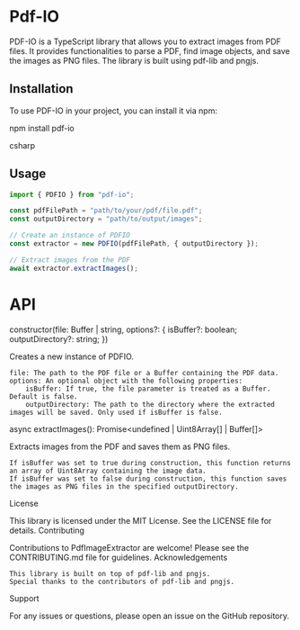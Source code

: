 # Pdf-IO

PDF-IO is a TypeScript library that allows you to extract images from PDF files. It provides functionalities to parse a PDF, find image objects, and save the images as PNG files. The library is built using pdf-lib and pngjs.

## Installation

To use PDF-IO in your project, you can install it via npm:

npm install pdf-io

csharp


## Usage

```typescript
import { PDFIO } from "pdf-io";

const pdfFilePath = "path/to/your/pdf/file.pdf";
const outputDirectory = "path/to/output/images";

// Create an instance of PDFIO
const extractor = new PDFIO(pdfFilePath, { outputDirectory });

// Extract images from the PDF
await extractor.extractImages();
```

# API

constructor(file: Buffer | string, options?: { isBuffer?: boolean; outputDirectory?: string; })

Creates a new instance of PDFIO.

    file: The path to the PDF file or a Buffer containing the PDF data.
    options: An optional object with the following properties:
        isBuffer: If true, the file parameter is treated as a Buffer. Default is false.
        outputDirectory: The path to the directory where the extracted images will be saved. Only used if isBuffer is false.

async extractImages(): Promise<undefined | Uint8Array[] | Buffer[]>

Extracts images from the PDF and saves them as PNG files.

    If isBuffer was set to true during construction, this function returns an array of Uint8Array containing the image data.
    If isBuffer was set to false during construction, this function saves the images as PNG files in the specified outputDirectory.

License

This library is licensed under the MIT License. See the LICENSE file for details.
Contributing

Contributions to PdfImageExtractor are welcome! Please see the CONTRIBUTING.md file for guidelines.
Acknowledgements

    This library is built on top of pdf-lib and pngjs.
    Special thanks to the contributors of pdf-lib and pngjs.

Support

For any issues or questions, please open an issue on the GitHub repository.